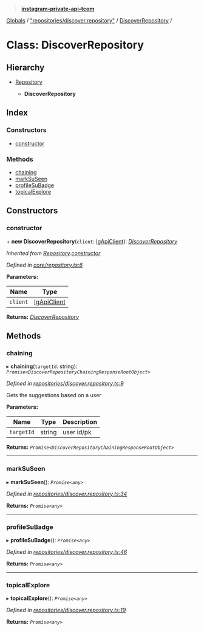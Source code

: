 > **[instagram-private-api-tcom](../README.md)**

[Globals](../README.md) / ["repositories/discover.repository"](../modules/_repositories_discover_repository_.md) / [DiscoverRepository](_repositories_discover_repository_.discoverrepository.md) /

# Class: DiscoverRepository

## Hierarchy

* [Repository](_core_repository_.repository.md)

  * **DiscoverRepository**

## Index

### Constructors

* [constructor](_repositories_discover_repository_.discoverrepository.md#constructor)

### Methods

* [chaining](_repositories_discover_repository_.discoverrepository.md#chaining)
* [markSuSeen](_repositories_discover_repository_.discoverrepository.md#marksuseen)
* [profileSuBadge](_repositories_discover_repository_.discoverrepository.md#profilesubadge)
* [topicalExplore](_repositories_discover_repository_.discoverrepository.md#topicalexplore)

## Constructors

###  constructor

\+ **new DiscoverRepository**(`client`: [IgApiClient](_core_client_.igapiclient.md)): *[DiscoverRepository](_repositories_discover_repository_.discoverrepository.md)*

*Inherited from [Repository](_core_repository_.repository.md).[constructor](_core_repository_.repository.md#constructor)*

*Defined in [core/repository.ts:6](https://github.com/cuonglnhust/instagram-private-api-tcom/blob/master/src/core/repository.ts#L6)*

**Parameters:**

Name | Type |
------ | ------ |
`client` | [IgApiClient](_core_client_.igapiclient.md) |

**Returns:** *[DiscoverRepository](_repositories_discover_repository_.discoverrepository.md)*

## Methods

###  chaining

▸ **chaining**(`targetId`: string): *`Promise<DiscoverRepositoryChainingResponseRootObject>`*

*Defined in [repositories/discover.repository.ts:9](https://github.com/cuonglnhust/instagram-private-api-tcom/blob/3e16058/src/repositories/discover.repository.ts#L9)*

Gets the suggestions based on a user

**Parameters:**

Name | Type | Description |
------ | ------ | ------ |
`targetId` | string | user id/pk  |

**Returns:** *`Promise<DiscoverRepositoryChainingResponseRootObject>`*

___

###  markSuSeen

▸ **markSuSeen**(): *`Promise<any>`*

*Defined in [repositories/discover.repository.ts:34](https://github.com/cuonglnhust/instagram-private-api-tcom/blob/3e16058/src/repositories/discover.repository.ts#L34)*

**Returns:** *`Promise<any>`*

___

###  profileSuBadge

▸ **profileSuBadge**(): *`Promise<any>`*

*Defined in [repositories/discover.repository.ts:46](https://github.com/cuonglnhust/instagram-private-api-tcom/blob/3e16058/src/repositories/discover.repository.ts#L46)*

**Returns:** *`Promise<any>`*

___

###  topicalExplore

▸ **topicalExplore**(): *`Promise<any>`*

*Defined in [repositories/discover.repository.ts:19](https://github.com/cuonglnhust/instagram-private-api-tcom/blob/3e16058/src/repositories/discover.repository.ts#L19)*

**Returns:** *`Promise<any>`*